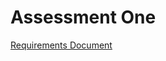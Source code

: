 # Assessment One

[Requirements Document]("https://drive.google.com/file/d/1bpY-1vRp34bFv13xBjHuIOvzVbWn1pTN/view?usp=share_link")